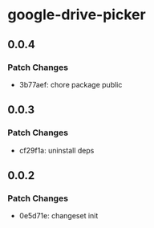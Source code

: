 # google-drive-picker

## 0.0.4

### Patch Changes

- 3b77aef: chore package public

## 0.0.3

### Patch Changes

- cf29f1a: uninstall deps

## 0.0.2

### Patch Changes

- 0e5d71e: changeset init
